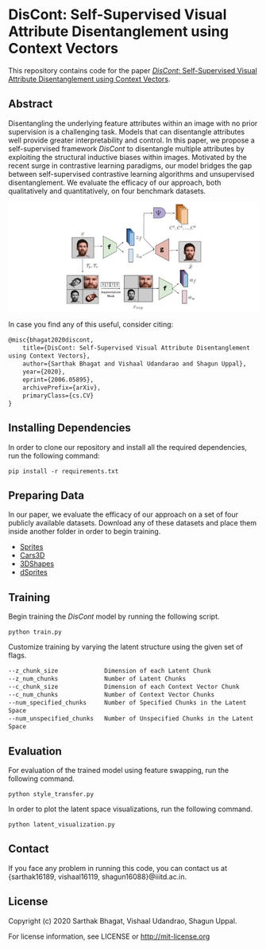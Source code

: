# DisCont: Self-Supervised Visual Attribute Disentanglement using Context Vectors

This repository contains code for the paper <a href="https://arxiv.org/abs/2006.05895"><i>DisCont</i>: Self-Supervised Visual Attribute Disentanglement using Context Vectors</a>.

## Abstract
Disentangling the underlying feature attributes within an image with no prior supervision is a challenging task. Models that can disentangle attributes well provide greater interpretability and control. In this paper, we propose a self-supervised framework <i>DisCont</i> to disentangle multiple attributes by exploiting the structural inductive biases within images. Motivated by the recent surge in contrastive learning paradigms, our model bridges the gap between self-supervised contrastive learning algorithms and unsupervised disentanglement. We evaluate the efficacy of our approach, both qualitatively and quantitatively, on four benchmark datasets.

![DisCont Training](figure.jpg)

In case you find any of this useful, consider citing:
```
@misc{bhagat2020discont,
    title={DisCont: Self-Supervised Visual Attribute Disentanglement using Context Vectors},
    author={Sarthak Bhagat and Vishaal Udandarao and Shagun Uppal},
    year={2020},
    eprint={2006.05895},
    archivePrefix={arXiv},
    primaryClass={cs.CV}
}
```

## Installing Dependencies
In order to clone our repository and install all the required dependencies, run the following command:
```
pip install -r requirements.txt
```

## Preparing Data
In our paper, we evaluate the efficacy of our approach on a set of four publicly available datasets. Download any of these datasets and place them inside another folder in order to begin training.
* <a href="http://www-personal.umich.edu/~reedscot/files/nips2015-analogy-data.tar.gz">Sprites</a>
* <a href="http://www-personal.umich.edu/~reedscot/files/nips2015-analogy-data.tar.gz">Cars3D</a>
* <a href="https://github.com/deepmind/3d-shapes">3DShapes</a>
* <a href="https://github.com/deepmind/dsprites-dataset/">dSprites</a>

## Training

Begin training the <i>DisCont</i> model by running the following script.
```
python train.py
```

Customize training by varying the latent structure using the given set of flags.
```
--z_chunk_size             Dimension of each Latent Chunk
--z_num_chunks             Number of Latent Chunks
--c_chunk_size             Dimension of each Context Vector Chunk
--c_num_chunks             Number of Context Vector Chunks
--num_specified_chunks     Number of Specified Chunks in the Latent Space
--num_unspecified_chunks   Number of Unspecified Chunks in the Latent Space
```

## Evaluation

For evaluation of the trained model using feature swapping, run the following command.
```
python style_transfer.py
```

In order to plot the latent space visualizations, run the following command.
```
python latent_visualization.py
```

## Contact
If you face any problem in running this code, you can contact us at {sarthak16189, vishaal16119, shagun16088}@iiitd.ac.in.

## License
Copyright (c) 2020 Sarthak Bhagat, Vishaal Udandrao, Shagun Uppal.

For license information, see LICENSE or http://mit-license.org
